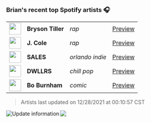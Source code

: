### Brian's recent top Spotify artists 🎧
<table>
<!-- top_artists starts -->
    <tr>
        <td> <img height="32px" src="https://i.scdn.co/image/ab6761610000f178078fdd734b7f0aa782328428"> </td>
        <td> <b>Bryson Tiller</b></td>
        <td> <i>rap</i></td>
        <td> <a href="https://open.spotify.com/artist/2EMAnMvWE2eb56ToJVfCWs" target="_blank" > Preview </a> </td>
    </tr>
    <tr>
        <td> <img height="32px" src="https://i.scdn.co/image/ab6761610000f178add503b411a712e277895c8a"> </td>
        <td> <b>J. Cole</b></td>
        <td> <i>rap</i></td>
        <td> <a href="https://open.spotify.com/artist/6l3HvQ5sa6mXTsMTB19rO5" target="_blank" > Preview </a> </td>
    </tr>
    <tr>
        <td> <img height="32px" src="https://i.scdn.co/image/ab6761610000f1788a95cd388f98773b9bc5e9f9"> </td>
        <td> <b>SALES</b></td>
        <td> <i>orlando indie</i></td>
        <td> <a href="https://open.spotify.com/artist/6vVztIuqdDHvYWxOEXCzjN" target="_blank" > Preview </a> </td>
    </tr>
    <tr>
        <td> <img height="32px" src="https://i.scdn.co/image/ab6761610000f1783ccf79e19759f673aeb27476"> </td>
        <td> <b>DWLLRS</b></td>
        <td> <i>chill pop</i></td>
        <td> <a href="https://open.spotify.com/artist/2TviQllPVEQ7E68Yr4uPKR" target="_blank" > Preview </a> </td>
    </tr>
    <tr>
        <td> <img height="32px" src="https://i.scdn.co/image/ab6761610000f17830d9a4acdf8cd3e8c0ad39ab"> </td>
        <td> <b>Bo Burnham</b></td>
        <td> <i>comic</i></td>
        <td> <a href="https://open.spotify.com/artist/2Waw2sSbqvAwK8NwACNjVo" target="_blank" > Preview </a> </td>
    </tr>
<!-- top_artists ends -->
</table>

<!-- last_updated starts -->
> Artists last updated on 12/28/2021 at 00:10:57 CST
<!-- last_updated ends -->

<a href="https://github.com/briansayre/briansayre/actions?query=workflow%3A%22Update+Spotify+information%22"><img src="https://github.com/briansayre/briansayre/workflows/Update%20Spotify%20information/badge.svg" align="left" alt="Update information"></a>

![](https://visitor-badge.glitch.me/badge?page_id=briansayre.briansayre)
